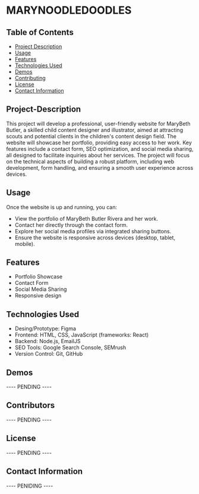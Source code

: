 # MARYNOODLEDOODLES

## Table of Contents

  * [Project Description](#project-description)
  * [Usage](#usage)
  * [Features](#features)
  * [Technologies Used](#technologies-used)
  * [Demos](#demos)
  * [Contributing](#contributing)
  * [License](#license)
  * [Contact Information](#contact-information)
    
## Project-Description

This project will develop a professional, user-friendly website for MaryBeth Butler, a skilled child content designer and illustrator, aimed at attracting scouts and potential clients in the children's content design field. The website will showcase her portfolio, providing easy access to her work. Key features include a contact form, SEO optimization, and social media sharing, all designed to facilitate inquiries about her services. The project will focus on the technical aspects of building a robust platform, including web development, form handling, and ensuring a smooth user experience across devices.

## Usage

 Once the website is up and running, you can:
  * View the portfolio of MaryBeth Butler Rivera and her work.
  * Contact her directly through the contact form.
  * Explore her social media profiles via integrated sharing buttons.
  * Ensure the website is responsive across devices (desktop, tablet, mobile).
    
## Features

  * Portfolio Showcase
  * Contact Form
  * Social Media Sharing
  * Responsive design 


## Technologies Used

  * Desing/Prototype: Figma
  * Frontend: HTML, CSS, JavaScript (frameworks: React)
  * Backend:  Node.js, EmailJS
  * SEO Tools: Google Search Console, SEMrush
  * Version Control:  Git, GitHub

## Demos

 ---- PENDING ----
  
## Contributors
 ---- PENDING ----

## License
---- PENDING ----
  
## Contact Information
---- PENIDING ----



